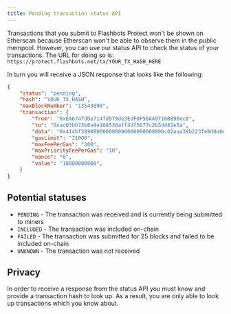 ```yaml
---
title: Pending transaction status API
---
```


Transactions that you submit to Flashbots Protect won't be shown on Etherscan because Etherscan won't be able to observe them in the public mempool. However, you can use our status API to check the status of your transactions. The URL for doing so is: `https://protect.flashbots.net/tx/YOUR_TX_HASH_HERE`

In turn you will receive a JSON response that looks like the following:

```json
{
    "status": "pending",
    "hash": "YOUR_TX_HASH",
    "maxBlockNumber": "13543898",
    "transaction": {
        "from": "0xEA674fdDe714fd979de3EdF0F56AA9716B898ec8",
        "to": "0xac03bb73b6a9e108530aff4df5077c2b3d481e5a",
        "data": "0x414bf389000000000000000000000000c02aaa39b223fe8d0a0e5c4f27ead9083c756cc2",
        "gasLimit": "21000",
        "maxFeePerGas": "300",
        "maxPriorityFeePerGas": "10",
        "nonce": "0",
        "value": "10000000000",
    }
}
```

## Potential statuses
* `PENDING` - The transaction was received and is currently being submitted to miners
* `INCLUDED` - The transaction was included on-chain
* `FAILED` - The transaction was submitted for 25 blocks and failed to be included on-chain
* `UNKNOWN` - The transaction was not received

## Privacy
In order to receive a response from the status API you must know and provide a transaction hash to look up. As a result, you are only able to look up transactions which you know about.